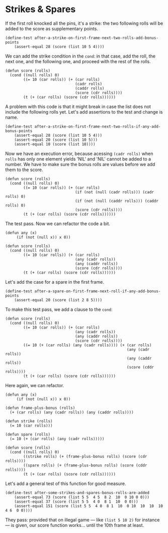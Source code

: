 # Strikes & Spares

If the first roll knocked all the pins, it's a strike: the two following rolls will be added to the score as supplementary points.
```
(define-test after-a-strike-on-first-frame-next-two-rolls-add-bonus-points
    (assert-equal 28 (score (list 10 5 4))))
```
We can add the strike condition in the `cond`: in that case, add the roll, the next one, and the following one, and proceed with the rest of the rolls.
```
(defun score (rolls)
  (cond ((null rolls) 0)
        ((= 10 (car rolls)) (+ (car rolls)
                               (cadr rolls)
                               (caddr rolls)
                               (score (cdr rolls))))
        (t (+ (car rolls) (score (cdr rolls))))))
```
A problem with this code is that it might break in case the list does not include the following rolls yet. 
Let's add assertions to the test and change is name.
```
(define-test after-a-strike-on-first-frame-next-two-rolls-if-any-add-bonus-points
    (assert-equal 28 (score (list 10 5 4)))
    (assert-equal 20 (score (list 10 5)))
    (assert-equal 10 (score (list 10))))
```
Now we have an execution error, because acessing `(cadr rolls)` when `rolls` has only one element yields 'NIL' and 'NIL' cannot be added to a number. We have to make sure the bonus rolls are values before we add them to the score.
```
(defun score (rolls)
  (cond ((null rolls) 0)
        ((= 10 (car rolls)) (+ (car rolls)
                               (if (not (null (cadr rolls))) (cadr rolls) 0)
                               (if (not (null (caddr rolls))) (caddr rolls) 0)
                               (score (cdr rolls))))
        (t (+ (car rolls) (score (cdr rolls))))))
```
The test pass. Now we can refactor the code a bit.
```
(defun any (x)
     (if (not (null x)) x 0))

(defun score (rolls)
  (cond ((null rolls) 0)
        ((= 10 (car rolls)) (+ (car rolls)
                               (any (cadr rolls))
                               (any (caddr rolls))
                               (score (cdr rolls))))
        (t (+ (car rolls) (score (cdr rolls))))))
```
Let's add the case for a spare in the first frame.
```
(define-test after-a-spare-on-first-frame-next-roll-if-any-add-bonus-points
    (assert-equal 20 (score (list 2 8 5))))
```
To make this test pass, we add a clause to the `cond`:
```
(defun score (rolls)
  (cond ((null rolls) 0)
        ((= 10 (car rolls)) (+ (car rolls)
                               (any (cadr rolls))
                               (any (caddr rolls))
                               (score (cdr rolls))))
        ((= 10 (+ (car rolls) (any (cadr rolls)))) (+ (car rolls)
                                                      (any (cadr rolls))
                                                      (any (caddr rolls))
                                                      (score (cddr rolls))))
        (t (+ (car rolls) (score (cdr rolls))))))
```
Here again, we can refactor.
```
(defun any (x)
     (if (not (null x)) x 0))

(defun frame-plus-bonus (rolls)
  (+ (car rolls) (any (cadr rolls)) (any (caddr rolls))))

(defun strike (rolls)
  (= 10 (car rolls)))

(defun spare (rolls)
  (= 10 (+ (car rolls) (any (cadr rolls)))))

(defun score (rolls)
  (cond ((null rolls) 0)
        ((strike rolls) (+ (frame-plus-bonus rolls) (score (cdr rolls))))
        ((spare rolls) (+ (frame-plus-bonus rolls) (score (cddr rolls))))
        (t (+ (car rolls) (score (cdr rolls))))))
```
Let's add a general test of this function for good measure.
```
(define-test after-some-strikes-and-spares-bonus-rolls-are-added
    (assert-equal 73 (score (list 5 5  4 5  8 2  10  0 10 0 0)))
    (assert-equal 37 (score (list 5 5  4 0  8 1  10  0 0)))
    (assert-equal 151 (score (list 5 5  4 0  8 1  10  0 10  10  10  10  4 6  0 0))))
```
They pass: provided that on illegal game — like `(list 5 10 2)` for instance — is given, our score function works… until the 10th frame at least.
